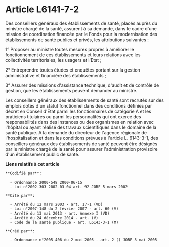 # Article L6141-7-2

Des conseillers généraux des établissements de santé, placés auprès du ministre chargé de la santé, assurent à sa demande,
dans le cadre d'une mission de coordination financée par le Fonds pour la modernisation des établissements de santé publics
et privés, les attributions suivantes :

1° Proposer au ministre toutes mesures propres à améliorer le fonctionnement de ces établissements et leurs relations avec
les collectivités territoriales, les usagers et l'Etat ;

2° Entreprendre toutes études et enquêtes portant sur la gestion administrative et financière des établissements ;

3° Assurer des missions d'assistance technique, d'audit et de contrôle de gestion, que les établissements peuvent demander au
ministre.

Les conseillers généraux des établissements de santé sont recrutés sur des emplois dotés d'un statut fonctionnel dans des
conditions définies par décret en Conseil d'Etat parmi les fonctionnaires de catégorie A et les praticiens titulaires ou
parmi les personnalités qui ont exercé des responsabilités dans des instances ou des organismes en relation avec l'hôpital ou
ayant réalisé des travaux scientifiques dans le domaine de la santé publique. A la demande du directeur de l'agence régionale
de l'hospitalisation et dans les conditions prévues à l'article L. 6143-3-1, des conseillers généraux des établissements de
santé peuvent être désignés par le ministre chargé de la santé pour assurer l'administration provisoire d'un établissement
public de santé.

**Liens relatifs à cet article**

	**Codifié par**:

	  - Ordonnance 2000-548 2000-06-15
	  - Loi n°2002-303 2002-03-04 art. 92 JORF 5 mars 2002

	**Cité par**:

	  - Arrêté du 12 mars 2003 - art. 17-1 (VD)
	  - Loi n°2007-148 du 2 février 2007 - art. 60 (V)
	  - Arrêté du 13 mai 2013 - art. Annexe I (VD)
	  - Arrêté du 24 décembre 2014 - art. (V)
	  - Code de la santé publique - art. L6143-3-1 (M)

	**Créé par**:

	  - Ordonnance n°2005-406 du 2 mai 2005 - art. 2 () JORF 3 mai 2005
